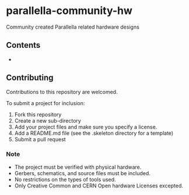 # parallella-community-hw

Community created Parallella related hardware designs

## Contents

*

## Contributing

Contributions to this repository are welcomed.

To submit a project for inclusion:

1. Fork this repository
2. Create a new sub-directory 
3. Add your project files and make sure you specify a license.
4. Add a README.md file (see the .skeleton directory for a template)
5. Submit a pull request

### Note

* The project must be verified with physical hardware.
* Gerbers, schematics, and source files must be included.
* No restrictions on the types of tools used.
* Only Creative Common and CERN Open hardware Licenses excepted. 
